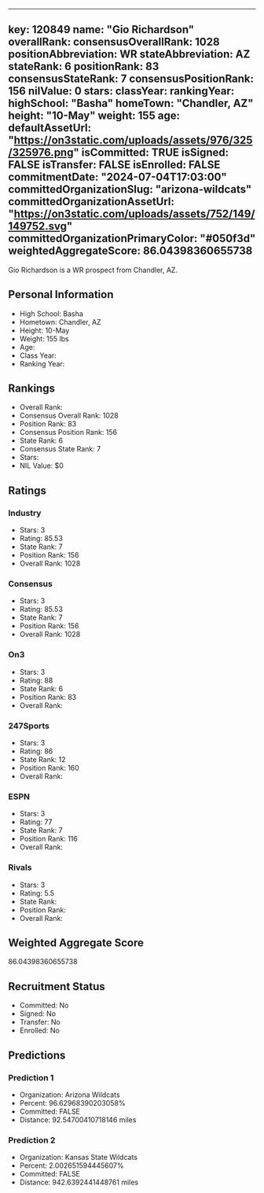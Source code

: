 ---
  key: 120849
  name: "Gio Richardson"
  overallRank: 
  consensusOverallRank: 1028
  positionAbbreviation: WR
  stateAbbreviation: AZ
  stateRank: 6
  positionRank: 83
  consensusStateRank: 7
  consensusPositionRank: 156
  nilValue: 0
  stars: 
  classYear: 
  rankingYear: 
  highSchool: "Basha"
  homeTown: "Chandler, AZ"
  height: "10-May"
  weight: 155
  age: 
  defaultAssetUrl: "https://on3static.com/uploads/assets/976/325/325976.png"
  isCommitted: TRUE
  isSigned: FALSE
  isTransfer: FALSE
  isEnrolled: FALSE
  commitmentDate: "2024-07-04T17:03:00"
  committedOrganizationSlug: "arizona-wildcats"
  committedOrganizationAssetUrl: "https://on3static.com/uploads/assets/752/149/149752.svg"
  committedOrganizationPrimaryColor: "#050f3d"
  weightedAggregateScore: 86.04398360655738
  ---
  
  Gio Richardson is a WR prospect from Chandler, AZ.
  
  ## Personal Information
  - High School: Basha
  - Hometown: Chandler, AZ
  - Height: 10-May
  - Weight: 155 lbs
  - Age: 
  - Class Year: 
  - Ranking Year: 
  
  ## Rankings
  - Overall Rank: 
  - Consensus Overall Rank: 1028
  - Position Rank: 83
  - Consensus Position Rank: 156
  - State Rank: 6
  - Consensus State Rank: 7
  - Stars: 
  - NIL Value: $0
  
  ## Ratings
  
  ### Industry
  - Stars: 3
  - Rating: 85.53
  - State Rank: 7
  - Position Rank: 156
  - Overall Rank: 1028
  
  ### Consensus
  - Stars: 3
  - Rating: 85.53
  - State Rank: 7
  - Position Rank: 156
  - Overall Rank: 1028
  
  ### On3
  - Stars: 3
  - Rating: 88
  - State Rank: 6
  - Position Rank: 83
  - Overall Rank: 
  
  ### 247Sports
  - Stars: 3
  - Rating: 86
  - State Rank: 12
  - Position Rank: 160
  - Overall Rank: 
  
  ### ESPN
  - Stars: 3
  - Rating: 77
  - State Rank: 7
  - Position Rank: 116
  - Overall Rank: 
  
  ### Rivals
  - Stars: 3
  - Rating: 5.5
  - State Rank: 
  - Position Rank: 
  - Overall Rank: 
  
  ## Weighted Aggregate Score
  86.04398360655738
  
  ## Recruitment Status
  - Committed: No
  - Signed: No
  - Transfer: No
  - Enrolled: No
  
  
  
  ## Predictions
  
  ### Prediction 1
  - Organization: Arizona Wildcats
  - Percent: 96.62968390203058%
  - Committed: FALSE
  - Distance: 92.54700410718146 miles
  
  ### Prediction 2
  - Organization: Kansas State Wildcats
  - Percent: 2.002651594445607%
  - Committed: FALSE
  - Distance: 942.6392441448761 miles
  